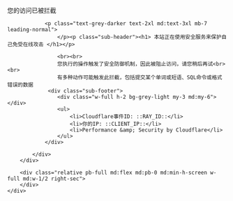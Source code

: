 <html>
<head></head>
<body class="antialiased font-sans">
    <div class="md:flex min-h-screen main-body">
        <div class="w-full md:w-1/2 bg-white flex items-center justify-center left-sec">
            <div class="max-w-sm m-8 content-body">
                <div class="text-black text-5xl md:text-15xl font-black">您的访问已被拦截</div>

                <p class="text-grey-darker text-2xl md:text-3xl mb-7 leading-normal">
                    </p><p class="sub-header"><h1> 本站正在使用安全服务来保护自己免受在线攻击 </h1></p>

                    <br><br>
                    您执行的操作触发了安全防御机制，因此被阻止访问，请您稍后再试<br><br>
                    有多种动作可能触发此拦截，包括提交某个单词或短语、SQL命令或格式错误的数据
                 <div class="sub-footer">
                    <div class="w-full h-2 bg-grey-light my-3 md:my-6"></div>
                    <ul>
                        <li>Cloudflare事件ID: ::RAY_ID::</li>
                        <li>你的IP: ::CLIENT_IP::</li>
                        <li>Performance &amp; Security by Cloudflare</li>
                    </ul>
                </div> 

            </div>
        </div>

        <div class="relative pb-full md:flex md:pb-0 md:min-h-screen w-full md:w-1/2 right-sec">
        </div>
    </div>


</body></html>
